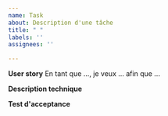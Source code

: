 ```yaml
---
name: Task
about: Description d'une tâche
title: " "
labels: ''
assignees: ''

---
```


**User story**
En tant que ..., je veux ... afin que ...

**Description technique**

**Test d'acceptance**
